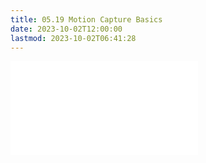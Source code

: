 ```yaml
---
title: 05.19 Motion Capture Basics
date: 2023-10-02T12:00:00
lastmod: 2023-10-02T06:41:28
---
```


![Link to included file content](../../../../3d-modeling/motion-capture-basics.md)
